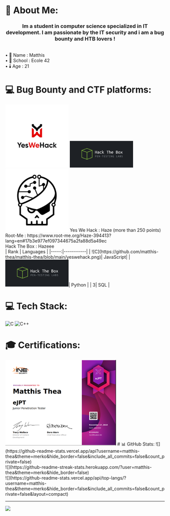 # 💫 About Me:
<h3 align="center">Im a student in computer science specialized in IT development. I am passionate by the IT security and i am a bug bounty and HTB lovers !</h3><br>
• 🧑 Name : Matthis<br>
• 🏫 School : Ecole 42<br>
• 🕯️ Age : 21

# 💻 Bug Bounty and CTF platforms:
<img width="200" alt="YesWeHack" src="https://github.com/matthis-thea/matthis-thea/blob/main/yeswehack.png">
<img width="200" alt="HackTheBox" src="https://github.com/matthis-thea/matthis-thea/blob/main/Hack-The-Box-logo.png">
<img width="200" alt="RootMe" src="https://github.com/matthis-thea/matthis-thea/blob/main/rootme.svg">
Yes We Hack : Haze (more than 250 points)<br>
Root-Me : https://www.root-me.org/Haze-394413?lang=en#17b3e977ef097344675a2fa88d5a49ec<br>
Hack The Box : Hazeee<br>
| Rank | Languages |
|-----:|-----------|
|     ![C](https://github.com/matthis-thea/matthis-thea/blob/main/yeswehack.png)| JavaScript|
|     <img width="200" alt="HackTheBox" src="https://github.com/matthis-thea/matthis-thea/blob/main/Hack-The-Box-logo.png">| Python    |
|     3| SQL       |


# 💻 Tech Stack:
![C](https://img.shields.io/badge/c-%2300599C.svg?style=for-the-badge&logo=c&logoColor=white) ![C++](https://img.shields.io/badge/c++-%2300599C.svg?style=for-the-badge&logo=c%2B%2B&logoColor=white)
# 🎓 Certifications:
<img width="350" alt="EJPTV2" src="https://github.com/matthis-thea/matthis-thea/blob/main/Screenshot%20from%202024-02-27%2015-46-42.png">
# 📊 GitHub Stats:
![](https://github-readme-stats.vercel.app/api?username=matthis-thea&theme=merko&hide_border=false&include_all_commits=false&count_private=false)<br/>
![](https://github-readme-streak-stats.herokuapp.com/?user=matthis-thea&theme=merko&hide_border=false)<br/>
![](https://github-readme-stats.vercel.app/api/top-langs/?username=matthis-thea&theme=merko&hide_border=false&include_all_commits=false&count_private=false&layout=compact)

---
[![](https://visitcount.itsvg.in/api?id=matthis-thea&icon=0&color=0)](https://visitcount.itsvg.in)
